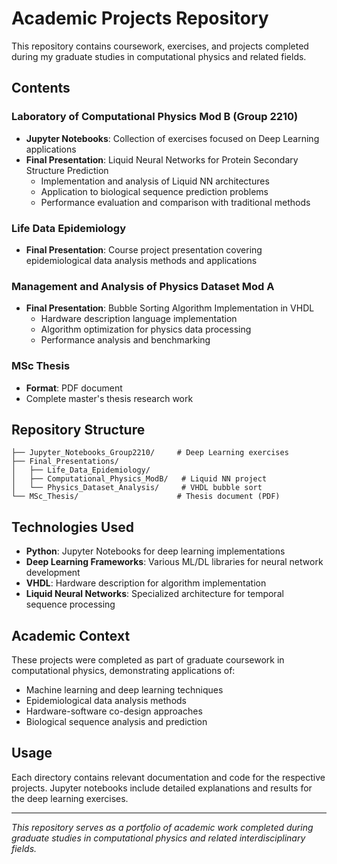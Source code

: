 # Academic Projects Repository

This repository contains coursework, exercises, and projects completed during my graduate studies in computational physics and related fields.

## Contents

### Laboratory of Computational Physics Mod B (Group 2210)
- **Jupyter Notebooks**: Collection of exercises focused on Deep Learning applications
- **Final Presentation**: Liquid Neural Networks for Protein Secondary Structure Prediction
  - Implementation and analysis of Liquid NN architectures
  - Application to biological sequence prediction problems
  - Performance evaluation and comparison with traditional methods

### Life Data Epidemiology
- **Final Presentation**: Course project presentation covering epidemiological data analysis methods and applications

### Management and Analysis of Physics Dataset Mod A  
- **Final Presentation**: Bubble Sorting Algorithm Implementation in VHDL
  - Hardware description language implementation
  - Algorithm optimization for physics data processing
  - Performance analysis and benchmarking

### MSc Thesis
- **Format**: PDF document
- Complete master's thesis research work

## Repository Structure

```
├── Jupyter_Notebooks_Group2210/     # Deep Learning exercises
├── Final_Presentations/
│   ├── Life_Data_Epidemiology/
│   ├── Computational_Physics_ModB/   # Liquid NN project
│   └── Physics_Dataset_Analysis/     # VHDL bubble sort
└── MSc_Thesis/                      # Thesis document (PDF)
```

## Technologies Used

- **Python**: Jupyter Notebooks for deep learning implementations
- **Deep Learning Frameworks**: Various ML/DL libraries for neural network development
- **VHDL**: Hardware description for algorithm implementation
- **Liquid Neural Networks**: Specialized architecture for temporal sequence processing

## Academic Context

These projects were completed as part of graduate coursework in computational physics, demonstrating applications of:
- Machine learning and deep learning techniques
- Epidemiological data analysis methods  
- Hardware-software co-design approaches
- Biological sequence analysis and prediction

## Usage

Each directory contains relevant documentation and code for the respective projects. Jupyter notebooks include detailed explanations and results for the deep learning exercises.

---

*This repository serves as a portfolio of academic work completed during graduate studies in computational physics and related interdisciplinary fields.*
